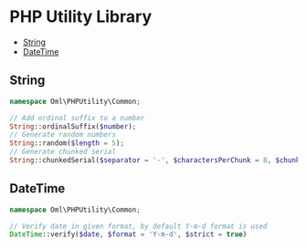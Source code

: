 PHP Utility Library
=============
* [String](#)
* [DateTime](#)


String
------
```php
namespace Oml\PHPUtility\Common;

// Add ordinal suffix to a number
String::ordinalSuffix($number);
// Generate random numbers
String::random($length = 5);
// Generate chunked serial
String::chunkedSerial($separator = '-', $charactersPerChunk = 8, $chunks = 5, $upperCase = true);
```

DateTime
--------
```php
namespace Oml\PHPUtility\Common;

// Verify date in given format, by default Y-m-d format is used
DateTime::verify($date, $format = 'Y-m-d', $strict = true)
```